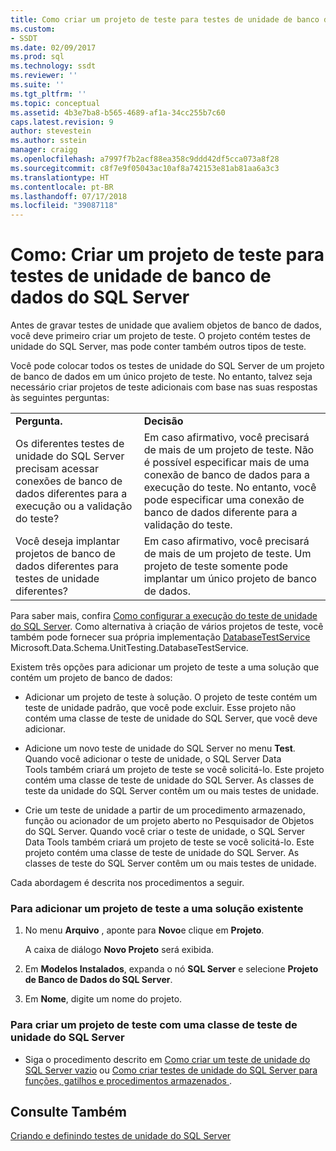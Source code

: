 ```yaml
---
title: Como criar um projeto de teste para testes de unidade de banco de dados do SQL Server| Microsoft Docs
ms.custom:
- SSDT
ms.date: 02/09/2017
ms.prod: sql
ms.technology: ssdt
ms.reviewer: ''
ms.suite: ''
ms.tgt_pltfrm: ''
ms.topic: conceptual
ms.assetid: 4b3e7ba8-b565-4689-af1a-34cc255b7c60
caps.latest.revision: 9
author: stevestein
ms.author: sstein
manager: craigg
ms.openlocfilehash: a7997f7b2acf88ea358c9ddd42df5cca073a8f28
ms.sourcegitcommit: c8f7e9f05043ac10af8a742153e81ab81aa6a3c3
ms.translationtype: HT
ms.contentlocale: pt-BR
ms.lasthandoff: 07/17/2018
ms.locfileid: "39087118"
---
```

# <a name="how-to-create-a-test-project-for-sql-server-database-unit-testing"></a>Como: Criar um projeto de teste para testes de unidade de banco de dados do SQL Server
Antes de gravar testes de unidade que avaliem objetos de banco de dados, você deve primeiro criar um projeto de teste. O projeto contém testes de unidade do SQL Server, mas pode conter também outros tipos de teste.  
  
Você pode colocar todos os testes de unidade do SQL Server de um projeto de banco de dados em um único projeto de teste. No entanto, talvez seja necessário criar projetos de teste adicionais com base nas suas respostas às seguintes perguntas:  
  
|||  
|-|-|  
|**Pergunta.**|**Decisão**|  
|Os diferentes testes de unidade do SQL Server precisam acessar conexões de banco de dados diferentes para a execução ou a validação do teste?|Em caso afirmativo, você precisará de mais de um projeto de teste. Não é possível especificar mais de uma conexão de banco de dados para a execução do teste. No entanto, você pode especificar uma conexão de banco de dados diferente para a validação do teste.|  
|Você deseja implantar projetos de banco de dados diferentes para testes de unidade diferentes?|Em caso afirmativo, você precisará de mais de um projeto de teste. Um projeto de teste somente pode implantar um único projeto de banco de dados.|  
  
Para saber mais, confira [Como configurar a execução do teste de unidade do SQL Server](../ssdt/how-to-configure-sql-server-unit-test-execution.md). Como alternativa à criação de vários projetos de teste, você também pode fornecer sua própria implementação [DatabaseTestService](https://msdn.microsoft.com/en-us/library/microsoft.data.schema.unittesting.databasetestservice.aspx) Microsoft.Data.Schema.UnitTesting.DatabaseTestService.  
  
Existem três opções para adicionar um projeto de teste a uma solução que contém um projeto de banco de dados:  
  
-   Adicionar um projeto de teste à solução. O projeto de teste contém um teste de unidade padrão, que você pode excluir. Esse projeto não contém uma classe de teste de unidade do SQL Server, que você deve adicionar.  
  
-   Adicione um novo teste de unidade do SQL Server no menu **Test**. Quando você adicionar o teste de unidade, o SQL Server Data Tools também criará um projeto de teste se você solicitá-lo. Este projeto contém uma classe de teste de unidade do SQL Server. As classes de teste da unidade do SQL Server contêm um ou mais testes de unidade.  
  
-   Crie um teste de unidade a partir de um procedimento armazenado, função ou acionador de um projeto aberto no Pesquisador de Objetos do SQL Server. Quando você criar o teste de unidade, o SQL Server Data Tools também criará um projeto de teste se você solicitá-lo. Este projeto contém uma classe de teste de unidade do SQL Server. As classes de teste do SQL Server contêm um ou mais testes de unidade.  
  
Cada abordagem é descrita nos procedimentos a seguir.  
  
### <a name="to-add-a-test-project-to-an-existing-solution"></a>Para adicionar um projeto de teste a uma solução existente  
  
1.  No menu **Arquivo** , aponte para **Novo**e clique em **Projeto**.  
  
    A caixa de diálogo **Novo Projeto** será exibida.  
  
2.  Em **Modelos Instalados**, expanda o nó **SQL Server** e selecione **Projeto de Banco de Dados do SQL Server**.  
  
3.  Em **Nome**, digite um nome do projeto.  
  
### <a name="to-create-a-test-project-with-a-sql-server-unit-test-class"></a>Para criar um projeto de teste com uma classe de teste de unidade do SQL Server  
  
-   Siga o procedimento descrito em [Como criar um teste de unidade do SQL Server vazio](../ssdt/how-to-create-an-empty-sql-server-unit-test.md) ou [Como criar testes de unidade do SQL Server para funções, gatilhos e procedimentos armazenados ](../ssdt/how-to-create-unit-tests-for-functions-triggers-stored-procedures.md).  
  
## <a name="see-also"></a>Consulte Também  
[Criando e definindo testes de unidade do SQL Server](../ssdt/creating-and-defining-sql-server-unit-tests.md)  
  
